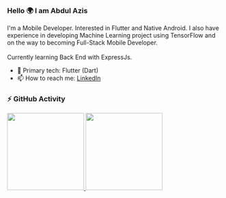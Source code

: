 ### Hello 🌍 I am Abdul Azis

I'm a Mobile Developer. Interested in Flutter and Native Android. I also have experience in developing Machine Learning project using TensorFlow and on the way to becoming Full-Stack Mobile Developer.
</br>
</br>
Currently learning Back End with ExpressJs.</br>

- 🎯 Primary tech: Flutter (Dart)
- 📫 How to reach me: [LinkedIn](https://www.linkedin.com/in/zisz)

### ⚡ GitHub Activity
<p align="left">
<a href="https://github.com/ziszz">
  <img height="180em" src="https://github-readme-stats-eight-theta.vercel.app/api?username=ziszz&show_icons=true&theme=algolia&include_all_commits=true"/>
  <img height="180em" src="https://github-readme-stats-eight-theta.vercel.app/api/top-langs/?username=ziszz&layout=compact&langs_count=12&hide=jupyter%20notebook,makefile,cmake&theme=algolia"/>
</a>
</p>
